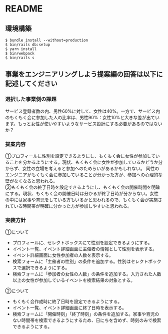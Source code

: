 # README

## 環境構築
```
$ bundle install --without=production
$ bin/rails db:setup
$ yarn install
$ bin/webpack
$ bin/rails s
```

## 事業をエンジニアリングしよう提案編の回答は以下に記述してください

### 選択した事業側の課題
サービス登録者数の内、男性60%に対して、女性は40%。一方で、サービス内のもくもく会に参加した人の比率は、男性90%：女性10%と大きな差が出ています。もっと女性が使いやすいようなサービス設計にする必要があるのではないか？

### 提案内容
①プロフィールに性別を設定できるようにし、もくもく会に女性が参加していることを分かるようにする。現状、もくもく会に女性が参加しているかどうか分からず、女性の立場を考えると参加へのためらいがあるかもしれない。
同性のエンジニアがもくもく会に参加していることが分かった方が、参加への心理的な壁がなくなると思われる。
<br>
②もくもく会の終了日時を設定できるようにし、もくもく会の開催時間を明確にする。現状、もくもく会の開催日時は分かるが終了日時が分からない。女性の中には家事や育児をしている方もいるかと思われるので、もくもく会が実施されている時間帯が明確に分かった方が参加しやすいと思われる。

### 実装方針
①について
* プロフィールに、セレクトボックスにて性別を設定できるようにする。
* イベント一覧、イベント詳細画面に主催者の情報として性別を表示する。
* イベント詳細画面に女性参加者の人数を表示する。
* 検索フォームに「主催者の性別」の条件を追加する。性別はセレクトボックスで選択できるようにする。
* 検索フォームに「参加者の女性の人数」の条件を追加する。入力された人数以上の女性が参加しているイベントを検索結果の対象とする。

②について
* もくもく会作成時に終了日時を設定できるようにする。
* イベント一覧、イベント詳細画面に終了日時を表示する。
* 検索フォームに「開催時刻」「終了時刻」の条件を追加する。家事や育児のない時間帯を検索できるようにするため、日にちを含めず、時刻のみで検索できるようにする。